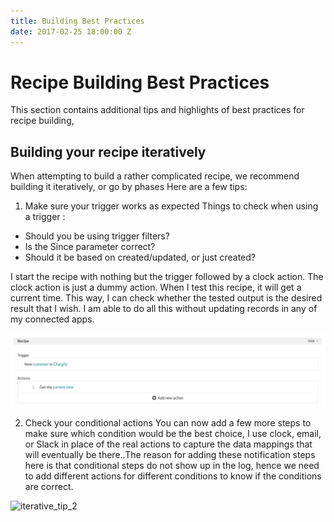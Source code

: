 ```yaml
---
title: Building Best Practices
date: 2017-02-25 18:00:00 Z
---
```


# Recipe Building Best Practices
This section contains additional tips and highlights of best practices for recipe building, 

## Building your recipe iteratively
When attempting to build a rather complicated recipe, we recommend building it iteratively, or go by phases Here are a few tips:

1. Make sure your trigger works as expected
 Things to check when using a trigger :
  - Should you be using trigger filters?
  - Is the Since parameter correct? 
  - Should it be based on created/updated, or just created?

 I start the recipe with nothing but the trigger followed by a clock action. The clock action is just a dummy action. When I test this recipe, it will get a current time. This way, I can check whether the tested output is the desired result that I wish. I am able to do all this without updating records in any of my connected apps.
 
 ![iterative_tip_1](/_uploads/building-best-practices/iterative_tip_1.png)

 2. Check your conditional actions
 You can now add a few more steps to make sure which condition would be the best choice, I use clock, email, or Slack in place of the real actions to capture the data mappings that will eventually be there..The reason for adding these notification steps here is that conditional steps do not show up in the log, hence we need to add different actions for different conditions to know if the conditions are correct.
 
 ![iterative_tip_2](/_uploads/building-best-practices/iterative_tip_2..png)
 
 
